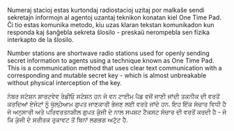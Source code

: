Numeraj stacioj estas kurtondaj radiostacioj uzitaj por malkaŝe sendi sekretajn informojn al agentoj uzantaj teknikon konatan kiel One Time Pad. Ĉi tio estas komunika metodo, kiu uzas klaran tekstan komunikadon kun responda kaj ŝanĝebla sekreta ŝlosilo - preskaŭ nerompebla sen fizika interkapto de la ŝlosilo.

Number stations are shortwave radio stations used for openly sending secret information to agents using a technique known as One Time Pad.  This is a communication method that uses clear text communication with a corresponding and mutable secret key - which is almost unbreakable without physical interception of the key.

ਨੰਬਰ ਸਟੇਸ਼ਨ ਸ਼ਾਰਟਵੇਵ ਰੇਡੀਓ ਸਟੇਸ਼ਨ ਹਨ ਜੋ ਵਨ ਟਾਈਮ ਪੈਡ ਵਜੋਂ ਜਾਣੀ ਜਾਂਦੀ ਤਕਨੀਕ ਦੀ ਵਰਤੋਂ ਕਰਦਿਆਂ ਏਜੰਟਾਂ ਨੂੰ ਖੁੱਲ੍ਹੇਆਮ ਗੁਪਤ ਜਾਣਕਾਰੀ ਭੇਜਣ ਲਈ ਵਰਤੇ ਜਾਂਦੇ ਹਨ. ਇਹ ਇੱਕ ਸੰਚਾਰ ਵਿਧੀ ਹੈ ਜੋ ਅਨੁਸਾਰੀ ਅਤੇ ਪਰਿਵਰਤਨਸ਼ੀਲ ਗੁਪਤ ਕੁੰਜੀ ਦੇ ਨਾਲ ਸਪਸ਼ਟ ਟੈਕਸਟ ਸੰਚਾਰ ਦੀ ਵਰਤੋਂ ਕਰਦੀ ਹੈ - ਜੋ ਕਿ ਕੁੰਜੀ ਦੇ ਸਰੀਰਕ ਰੁਕਾਵਟ ਤੋਂ ਬਿਨਾਂ ਲਗਭਗ ਅਟੁੱਟ ਹੈ.

